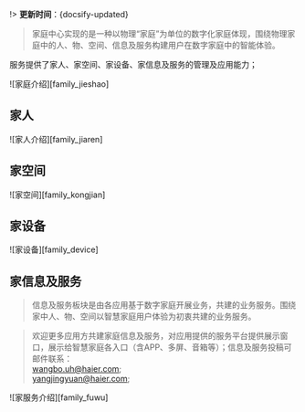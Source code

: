 
!> **更新时间**：{docsify-updated}  

>家庭中心实现的是一种以物理“家庭”为单位的数字化家庭体现，围绕物理家庭中的人、物、空间、信息及服务构建用户在数字家庭中的智能体验。

服务提供了家人、家空间、家设备、家信息及服务的管理及应用能力；

![家庭介绍][family_jieshao]


## 家人
![家人介绍][family_jiaren]

## 家空间
![家空间][family_kongjian]

## 家设备
![家设备][family_device]

## 家信息及服务
>信息及服务板块是由各应用基于数字家庭开展业务，共建的业务服务。围绕家中人、物、空间以智慧家庭用户体验为初衷共建的业务服务。

> 欢迎更多应用方共建家庭信息及服务，对应用提供的服务平台提供展示窗口，展示给智慧家庭各入口（含APP、多屏、音箱等）；信息及服务投稿可邮件联系：  
wangbo.uh@haier.com;   
yangjingyuan@haier.com;

![家服务介绍][family_fuwu]



[^-^]:常用图片注释
[family_flow]:_media/_family/family_flow.png
[family_jieshao]:_media/_family/family_jieshao.png
[family_jiaren]:_media/_family/family_jiaren.png
[family_kongjian]:_media/_family/family_kongjian.png
[family_device]:_media/_family/family_device.png
[family_fuwu]:_media/_family/family_fuwu.png